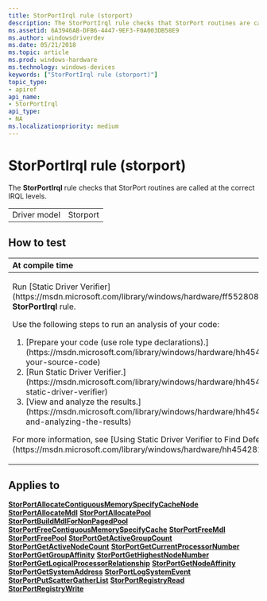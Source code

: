 ```yaml
---
title: StorPortIrql rule (storport)
description: The StorPortIrql rule checks that StorPort routines are called at the correct IRQL levels.
ms.assetid: 6A3946AB-DFB6-4447-9EF3-F0A003DB58E9
ms.author: windowsdriverdev
ms.date: 05/21/2018
ms.topic: article
ms.prod: windows-hardware
ms.technology: windows-devices
keywords: ["StorPortIrql rule (storport)"]
topic_type:
- apiref
api_name:
- StorPortIrql
api_type:
- NA
ms.localizationpriority: medium
---
```


# StorPortIrql rule (storport)


The **StorPortIrql** rule checks that StorPort routines are called at the correct IRQL levels.

|              |          |
|--------------|----------|
| Driver model | Storport |

How to test
-----------

<table>
<colgroup>
<col width="100%" />
</colgroup>
<thead>
<tr class="header">
<th align="left">At compile time</th>
</tr>
</thead>
<tbody>
<tr class="odd">
<td align="left"><p>Run [Static Driver Verifier](https://msdn.microsoft.com/library/windows/hardware/ff552808) and specify the <strong>StorPortIrql</strong> rule.</p>
Use the following steps to run an analysis of your code:
<ol>
<li>[Prepare your code (use role type declarations).](https://msdn.microsoft.com/library/windows/hardware/hh454281#preparing-your-source-code)</li>
<li>[Run Static Driver Verifier.](https://msdn.microsoft.com/library/windows/hardware/hh454281#running-static-driver-verifier)</li>
<li>[View and analyze the results.](https://msdn.microsoft.com/library/windows/hardware/hh454281#viewing-and-analyzing-the-results)</li>
</ol>
<p>For more information, see [Using Static Driver Verifier to Find Defects in Drivers](https://msdn.microsoft.com/library/windows/hardware/hh454281).</p></td>
</tr>
</tbody>
</table>

Applies to
----------

[**StorPortAllocateContiguousMemorySpecifyCacheNode**](https://msdn.microsoft.com/library/windows/hardware/ff567027)
[**StorPortAllocateMdl**](https://msdn.microsoft.com/library/windows/hardware/ff567028)
[**StorPortAllocatePool**](https://msdn.microsoft.com/library/windows/hardware/ff567031)
[**StorPortBuildMdlForNonPagedPool**](https://msdn.microsoft.com/library/windows/hardware/ff567036)
[**StorPortFreeContiguousMemorySpecifyCache**](https://msdn.microsoft.com/library/windows/hardware/ff567059)
[**StorPortFreeMdl**](https://msdn.microsoft.com/library/windows/hardware/ff567063)
[**StorPortFreePool**](https://msdn.microsoft.com/library/windows/hardware/ff567065)
[**StorPortGetActiveGroupCount**](https://msdn.microsoft.com/library/windows/hardware/ff567071)
[**StorPortGetActiveNodeCount**](https://msdn.microsoft.com/library/windows/hardware/ff567073)
[**StorPortGetCurrentProcessorNumber**](https://msdn.microsoft.com/library/windows/hardware/ff567077)
[**StorPortGetGroupAffinity**](https://msdn.microsoft.com/library/windows/hardware/ff567084)
[**StorPortGetHighestNodeNumber**](https://msdn.microsoft.com/library/windows/hardware/ff567085)
[**StorPortGetLogicalProcessorRelationship**](https://msdn.microsoft.com/library/windows/hardware/ff567087)
[**StorPortGetNodeAffinity**](https://msdn.microsoft.com/library/windows/hardware/ff567091)
[**StorPortGetSystemAddress**](https://msdn.microsoft.com/library/windows/hardware/ff567100)
[**StorPortLogSystemEvent**](https://msdn.microsoft.com/library/windows/hardware/ff567428)
[**StorPortPutScatterGatherList**](https://msdn.microsoft.com/library/windows/hardware/ff567463)
[**StorPortRegistryRead**](https://msdn.microsoft.com/library/windows/hardware/ff567491)
[**StorPortRegistryWrite**](https://msdn.microsoft.com/library/windows/hardware/ff567492)
 

 





